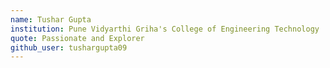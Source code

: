 ```yaml
---
name: Tushar Gupta
institution: Pune Vidyarthi Griha's College of Engineering Technology
quote: Passionate and Explorer
github_user: tushargupta09
---
```

